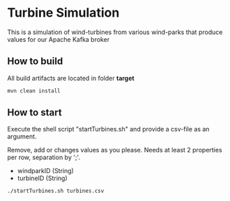 # Turbine Simulation

This is a simulation of wind-turbines from various wind-parks that produce values for our Apache Kafka broker

## How to build

All build artifacts are located in folder **target**

```bash
mvn clean install
```

## How to start

Execute the shell script "startTurbines.sh" and provide a csv-file as an argument.

Remove, add or changes values as you please. Needs at least 2 properties per row, separation by ';'.

* windparkID (String)
* turbineID (String)

```bash
./startTurbines.sh turbines.csv
```
